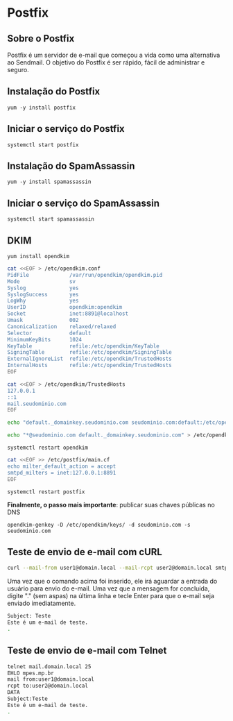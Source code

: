 # Postfix

## Sobre o Postfix

Postfix é um servidor de e-mail que começou a vida como uma alternativa ao Sendmail. O objetivo do Postfix é ser rápido, fácil de administrar e seguro.

## Instalação do Postfix

```yum -y install postfix```

## Iniciar o serviço do Postfix

```systemctl start postfix```

## Instalação do SpamAssassin

```yum -y install spamassassin```

## Iniciar o serviço do SpamAssassin

```systemctl start spamassassin```

## DKIM

```yum install opendkim```

```bash
cat <<EOF > /etc/opendkim.conf
PidFile             /var/run/opendkim/opendkim.pid
Mode                sv
Syslog              yes
SyslogSuccess       yes
LogWhy              yes
UserID              opendkim:opendkim
Socket              inet:8891@localhost
Umask               002
Canonicalization    relaxed/relaxed
Selector            default
MinimumKeyBits      1024
KeyTable            refile:/etc/opendkim/KeyTable
SigningTable        refile:/etc/opendkim/SigningTable
ExternalIgnoreList  refile:/etc/opendkim/TrustedHosts
InternalHosts       refile:/etc/opendkim/TrustedHosts
EOF
```

```bash
cat <<EOF > /etc/opendkim/TrustedHosts
127.0.0.1
::1
mail.seudominio.com
EOF
```

```bash
echo "default._domainkey.seudominio.com seudominio.com:default:/etc/opendkim/keys/seudominio.com.private" > /etc/opendkim/KeyTable
```

```bash
echo "*@seudominio.com default._domainkey.seudominio.com" > /etc/opendkim/SigningTable
```

```systemctl restart opendkim```

```bash
cat <<EOF >> /etc/postfix/main.cf
echo milter_default_action = accept
smtpd_milters = inet:127.0.0.1:8891
EOF
```

```systemctl restart postfix```

**Finalmente, o passo mais importante**: publicar suas chaves públicas no DNS

```opendkim-genkey -D /etc/opendkim/keys/ -d seudominio.com -s seudominio.com```

## Teste de envio de e-mail com cURL

```bash
curl --mail-from user1@domain.local --mail-rcpt user2@domain.local smtp://mail.domain.local
```

Uma vez que o comando acima foi inserido, ele irá aguardar a entrada do usuário para envio do e-mail. Uma vez que a mensagem for concluída, digite "." (sem aspas) na última linha e tecle Enter para que o e-mail seja enviado imediatamente.

```bash
Subject: Teste
Este é um e-mail de teste.
.
```

## Teste de envio de e-mail com Telnet

```bash
telnet mail.domain.local 25
EHLO mpes.mp.br
mail from:user1@domain.local
rcpt to:user2@domain.local
DATA
Subject:Teste
Este é um e-mail de teste.
.
```
